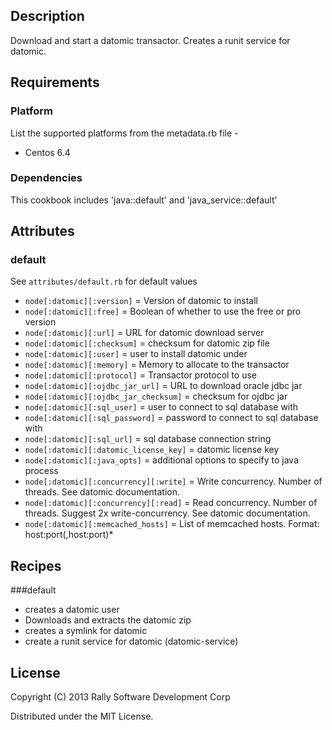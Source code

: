 ## Description
Download and start a datomic transactor. Creates a runit service for datomic.

## Requirements
### Platform
List the supported platforms from the metadata.rb file -
* Centos 6.4

### Dependencies
This cookbook includes 'java::default' and 'java_service::default'

## Attributes
### default
See `attributes/default.rb` for default values

* `node[:datomic][:version]` = Version of datomic to install
* `node[:datomic][:free]` = Boolean of whether to use the free or pro version
* `node[:datomic][:url]` = URL for datomic download server
* `node[:datomic][:checksum]` = checksum for datomic zip file
* `node[:datomic][:user]` = user to install datomic under
* `node[:datomic][:memory]` = Memory to allocate to the transactor
* `node[:datomic][:protocol]` = Transactor protocol to use
* `node[:datomic][:ojdbc_jar_url]` = URL to download oracle jdbc jar
* `node[:datomic][:ojdbc_jar_checksum]` = checksum for ojdbc jar
* `node[:datomic][:sql_user]` = user to connect to sql database with
* `node[:datomic][:sql_password]` = password to connect to sql database with
* `node[:datomic][:sql_url]` = sql database connection string
* `node[:datomic][:datomic_license_key]` = datomic license key
* `node[:datomic][:java_opts]` = additional options to specify to java process
* `node[:datomic][:concurrency][:write]` = Write concurrency.  Number of threads.  See datomic documentation.
* `node[:datomic][:concurrency][:read]` = Read concurrency.  Number of threads.  Suggest 2x write-concurrency.  See datomic documentation.
* `node[:datomic][:memcached_hosts]` = List of memcached hosts.  Format: host:port(,host:port)*

## Recipes
###default
* creates a datomic user
* Downloads and extracts the datomic zip
* creates a symlink for datomic
* create a runit service for datomic (datomic-service)

## License
Copyright (C) 2013 Rally Software Development Corp

Distributed under the MIT License.
